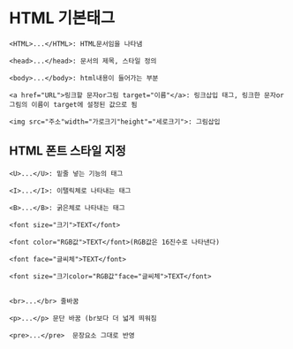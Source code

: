 # HTML 기본태그
    <HTML>...</HTML>: HTML문서임을 나타냄

    <head>...</head>: 문서의 제목, 스타일 정의

    <body>...</body>: html내용이 들어가는 부분

    <a href="URL">링크할 문자or그림 target="이름"</a>: 링크삽입 태그, 링크한 문자or그림의 이름이 target에 설정된 값으로 됨

    <img src="주소"width="가로크기"height"="세로크기">: 그림삽입


## HTML 폰트 스타일 지정

    <U>...</U>: 밑줄 넣는 기능의 태그

    <I>...</I>: 이탤릭체로 나타내는 태그

    <B>...</B>: 굵은체로 나타내는 태그

    <font size="크기">TEXT</font>

    <font color="RGB값">TEXT</font>(RGB값은 16진수로 나타낸다)

    <font face="글씨체">TEXT</font>

    <font size="크기color="RGB값"face="글씨체">TEXT</font>


    <br>...</br> 줄바꿈

    <p>...</p> 문단 바꿈 (br보다 더 넓게 띄워짐

    <pre>...</pre>  문장요소 그대로 반영



